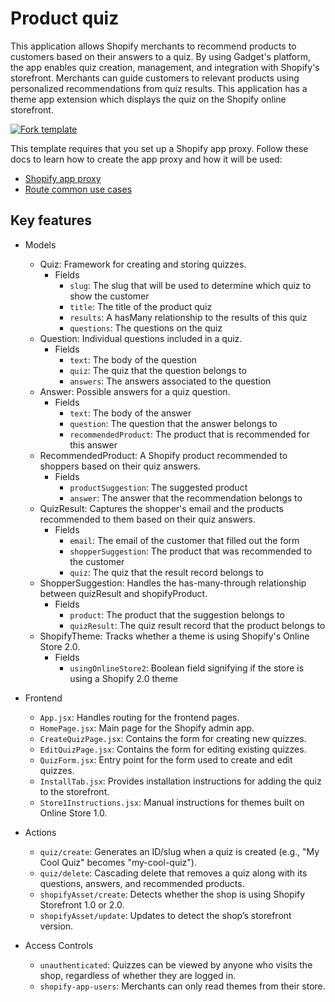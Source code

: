 # Product quiz

This application allows Shopify merchants to recommend products to customers based on their answers to a quiz. By using Gadget's platform, the app enables quiz creation, management, and integration with Shopify's storefront. Merchants can guide customers to relevant products using personalized recommendations from quiz results. This application has a theme app extension which displays the quiz on the Shopify online storefront.

[![Fork template](https://img.shields.io/badge/Fork%20template-%233A0CFF?style=for-the-badge)](https://app.gadget.dev/auth/fork?domain=product-quiz-public-remix-ssr.gadget.app)

This template requires that you set up a Shopify app proxy. Follow these docs to learn how to create the app proxy and how it will be used:

- [Shopify app proxy](https://shopify.dev/docs/apps/build/online-store/display-dynamic-data)
- [Route common use cases](https://docs.gadget.dev/guides/http-routes/common-use-cases#hmac-validation)

## Key features

- Models

  - Quiz: Framework for creating and storing quizzes.
    - Fields
      - `slug`: The slug that will be used to determine which quiz to show the customer
      - `title`: The title of the product quiz
      - `results`: A hasMany relationship to the results of this quiz
      - `questions`: The questions on the quiz
  - Question: Individual questions included in a quiz.
    - Fields
      - `text`: The body of the question
      - `quiz`: The quiz that the question belongs to
      - `answers`: The answers associated to the question
  - Answer: Possible answers for a quiz question.
    - Fields
      - `text`: The body of the answer
      - `question`: The question that the answer belongs to
      - `recommendedProduct`: The product that is recommended for this answer
  - RecommendedProduct: A Shopify product recommended to shoppers based on their quiz answers.
    - Fields
      - `productSuggestion`: The suggested product
      - `answer`: The answer that the recommendation belongs to
  - QuizResult: Captures the shopper's email and the products recommended to them based on their quiz answers.
    - Fields
      - `email`: The email of the customer that filled out the form
      - `shopperSuggestion`: The product that was recommended to the customer
      - `quiz`: The quiz that the result record belongs to
  - ShopperSuggestion: Handles the has-many-through relationship between quizResult and shopifyProduct.
    - Fields
      - `product`: The product that the suggestion belongs to
      - `quizResult`: The quiz result record that the product belongs to
  - ShopifyTheme: Tracks whether a theme is using Shopify's Online Store 2.0.
    - Fields
      - `usingOnlineStore2`: Boolean field signifying if the store is using a Shopify 2.0 theme

- Frontend

  - `App.jsx`: Handles routing for the frontend pages.
  - `HomePage.jsx`: Main page for the Shopify admin app.
  - `CreateQuizPage.jsx`: Contains the form for creating new quizzes.
  - `EditQuizPage.jsx`: Contains the form for editing existing quizzes.
  - `QuizForm.jsx`: Entry point for the form used to create and edit quizzes.
  - `InstallTab.jsx`: Provides installation instructions for adding the quiz to the storefront.
  - `Store1Instructions.jsx`: Manual instructions for themes built on Online Store 1.0.

- Actions

  - `quiz/create`: Generates an ID/slug when a quiz is created (e.g., "My Cool Quiz" becomes "my-cool-quiz").
  - `quiz/delete`: Cascading delete that removes a quiz along with its questions, answers, and recommended products.
  - `shopifyAsset/create`: Detects whether the shop is using Shopify Storefront 1.0 or 2.0.
  - `shopifyAsset/update`: Updates to detect the shop’s storefront version.

- Access Controls

  - `unauthenticated`: Quizzes can be viewed by anyone who visits the shop, regardless of whether they are logged in.
  - `shopify-app-users`: Merchants can only read themes from their store.
